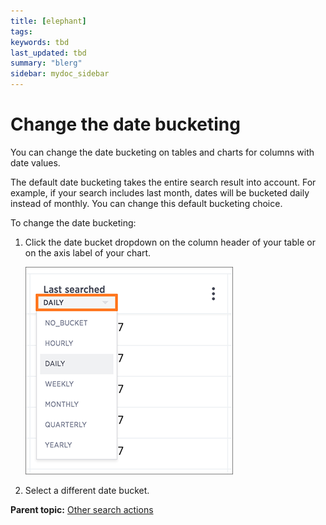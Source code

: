 ```yaml
---
title: [elephant]
tags: 
keywords: tbd
last_updated: tbd
summary: "blerg"
sidebar: mydoc_sidebar
---
```

# Change the date bucketing

You can change the date bucketing on tables and charts for columns with date values.

The default date bucketing takes the entire search result into account. For example, if your search includes last month, dates will be bucketed daily instead of monthly. You can change this default bucketing choice.

To change the date bucketing:

1.   Click the date bucket dropdown on the column header of your table or on the axis label of your chart. 

     ![](/pages/images/date_bucketing_dropdown.png "Date bucketing chooser") 

2.   Select a different date bucket. 

**Parent topic:** [Other search actions](../../../admin/complex_searches/search_actions.html)

